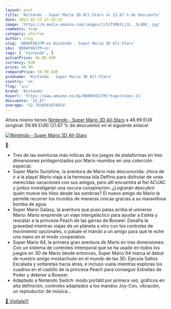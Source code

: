 ```yaml
---
layout: post
title: 'Nintendo - Super Mario 3D All-Stars al 21.67 % de descuento'
date: 2021-02-27 21:33:27
image: 'https://m.media-amazon.com/images/I/51TSMkXij3L._SL400_.jpg'
comments: true
category: ofertas
author: ring
slug: 'B08HF8637M-es Nintendo - Super Mario 3D All-Stars'
sku: 'B08HF8637M-es'
tags: [ 'nintendo', ]
actualPrice: 46.99 EUR
currency: EUR
price: 46.99
comparePrice: 59.99 EUR
prodname: 'Nintendo - Super Mario 3D All-Stars'
country: 'es'
flag: '🇪🇸'
brand: 'Nintendo'
buyurl: 'https://www.amazon.es/dp/B08HF8637M/?tag=tolees-21'
descuento: '21.67'
average: '52.7836563876654'
---
```


Ahora mismo tienes [Nintendo - Super Mario 3D All-Stars](https://www.amazon.es/dp/B08HF8637M/?tag=tolees-21) a 46.99 EUR (original: 59.99 EUR) (21.67 %  de descuento) en el siguiente enlace!

[![Nintendo - Super Mario 3D All-Stars](https://m.media-amazon.com/images/I/51TSMkXij3L._SL400_.jpg)](https://www.amazon.es/dp/B08HF8637M/?tag=tolees-21)

🔎:

- Tres de las aventuras más míticas de los juegos de plataformas en tres dimensiones protagonizados por Mario reunidos en una colección especial.
- Super Mario Sunshine, la aventura de Mario más desconocida: ¡Hora de ir a la playa! Mario viaja a la hermosa Isla Delfino para disfrutar de unas merecidas vacaciones con sus amigos, pero allí encuentra al fiel ACUAC y juntos investigarán una oscura conspiración. ¿Lograrán descubrir quién mueve los hilos desde las sombras? El nuevo amigo de Mario le permite recorrer los mundos de maneras únicas gracias a su maravillosa bomba de agua.
- Super Mario Galaxy, la aventura que puso patas arriba el universo Mario: Mario emprende un viaje intergaláctico para ayudar a Estela y rescatar a la princesa Peach de las garras de Boswer. Desafía la gravedad mientras viajas de un planeta a otro con los controles de movimiento opcionales, o pásale el mando a un amigo para que te eche una mano en el modo cooperativo.
- Super Mario 64, la primera gran aventura de Mario en tres dimensiones: Con un sistema de controles intemporal que se ha usado en todos los juegos en 3D de Mario desde entonces, Super Mario 64 marca el debut de nuestro amigo mostachudo en el mundo de las 3D. Ejecuta Saltos Escalada y volteretas hacia atrás, e incluso vuela mientras exploras los cuadros en el castillo de la princesa Peach para conseguir Estrellas de Poder y detener a Bowser.
- Adaptado a Nintendo Switch: modo portátil por primera vez, gráficos en alta definición, controles adaptados a los mandos Joy-Con, vibración, un reproductor de música…

[🛒 Visítala!!!](https://www.amazon.es/dp/B08HF8637M/?tag=tolees-21)
